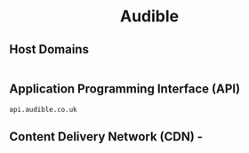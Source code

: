 <h1 align="center">Audible</h1>

## Host Domains

```

```

## Application Programming Interface (API)

```
api.audible.co.uk
```

## Content Delivery Network (CDN) - 

```

```

